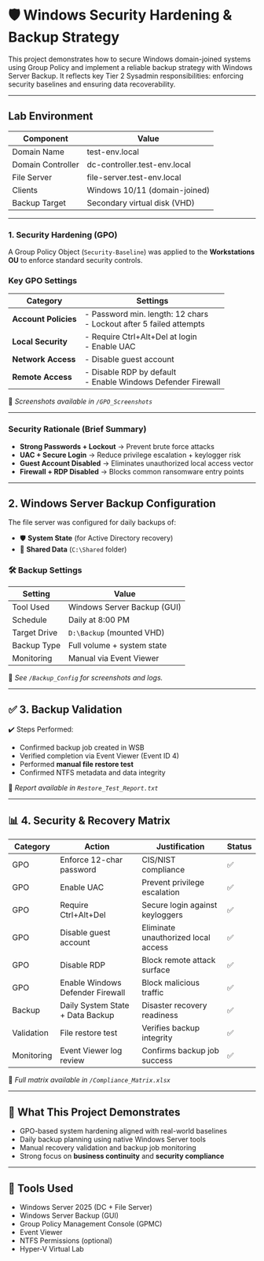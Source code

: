 # 🛡️ Windows Security Hardening & Backup Strategy

This project demonstrates how to secure Windows domain-joined systems using Group Policy and implement a reliable backup strategy with Windows Server Backup. It reflects key Tier 2 Sysadmin responsibilities: enforcing security baselines and ensuring data recoverability.

---

## Lab Environment

| Component        | Value                         |
|------------------|-------------------------------|
| Domain Name      | test-env.local                |
| Domain Controller| dc-controller.test-env.local  |
| File Server      | file-server.test-env.local    |
| Clients          | Windows 10/11 (domain-joined) |
| Backup Target    | Secondary virtual disk (VHD)  |

---

### 1. Security Hardening (GPO)

A Group Policy Object (`Security-Baseline`) was applied to the **Workstations OU** to enforce standard security controls.

###  Key GPO Settings

| Category              | Settings                                                                 |
|-----------------------|--------------------------------------------------------------------------|
| **Account Policies**  | - Password min. length: 12 chars<br>- Lockout after 5 failed attempts    |
| **Local Security**    | - Require Ctrl+Alt+Del at login<br>- Enable UAC                          |
| **Network Access**    | - Disable guest account                                                  |
| **Remote Access**     | - Disable RDP by default<br>- Enable Windows Defender Firewall           |

📁 *Screenshots available in `/GPO_Screenshots`*

---

### Security Rationale (Brief Summary)

- **Strong Passwords + Lockout** → Prevent brute force attacks  
- **UAC + Secure Login** → Reduce privilege escalation + keylogger risk  
- **Guest Account Disabled** → Eliminates unauthorized local access vector  
- **Firewall + RDP Disabled** → Blocks common ransomware entry points

---

## 2. Windows Server Backup Configuration

The file server was configured for daily backups of:

- 🛡️ **System State** (for Active Directory recovery)  
- 📁 **Shared Data** (`C:\Shared` folder)

### 🛠️ Backup Settings

| Setting        | Value                         |
|----------------|-------------------------------|
| Tool Used      | Windows Server Backup (GUI)   |
| Schedule       | Daily at 8:00 PM              |
| Target Drive   | `D:\Backup` (mounted VHD)     |
| Backup Type    | Full volume + system state    |
| Monitoring     | Manual via Event Viewer       |

📁 *See `/Backup_Config` for screenshots and logs.*

---

## ✅ 3. Backup Validation

✔️ Steps Performed:

- Confirmed backup job created in WSB  
- Verified completion via Event Viewer (Event ID 4)  
- Performed **manual file restore test**  
- Confirmed NTFS metadata and data integrity

📁 *Report available in `Restore_Test_Report.txt`*

---

## 📊 4. Security & Recovery Matrix

| Category   | Action                                  | Justification                          | Status |
|------------|-----------------------------------------|----------------------------------------|--------|
| GPO        | Enforce 12-char password                | CIS/NIST compliance                    | ✅     |
| GPO        | Enable UAC                              | Prevent privilege escalation           | ✅     |
| GPO        | Require Ctrl+Alt+Del                    | Secure login against keyloggers        | ✅     |
| GPO        | Disable guest account                   | Eliminate unauthorized local access    | ✅     |
| GPO        | Disable RDP                             | Block remote attack surface            | ✅     |
| GPO        | Enable Windows Defender Firewall        | Block malicious traffic                | ✅     |
| Backup     | Daily System State + Data Backup        | Disaster recovery readiness            | ✅     |
| Validation | File restore test                       | Verifies backup integrity              | ✅     |
| Monitoring | Event Viewer log review                 | Confirms backup job success            | ✅     |

📁 *Full matrix available in `/Compliance_Matrix.xlsx`*

---

## 🧠 What This Project Demonstrates

- GPO-based system hardening aligned with real-world baselines  
- Daily backup planning using native Windows Server tools  
- Manual recovery validation and backup job monitoring  
- Strong focus on **business continuity** and **security compliance**

---

## 🧰 Tools Used

- Windows Server 2025 (DC + File Server)  
- Windows Server Backup (GUI)  
- Group Policy Management Console (GPMC)  
- Event Viewer  
- NTFS Permissions (optional)  
- Hyper-V Virtual Lab


